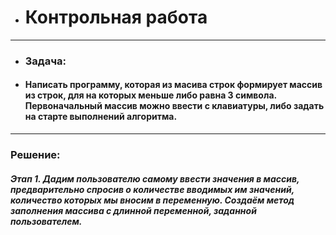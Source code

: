 + # Контрольная работа
---
+ ### Задача:
+ #### Написать программу, которая из масива строк формирует массив из строк, для на которых меньше либо равна 3 символа. Первоначальный массив можно ввести с клавиатуры, либо задать на старте выполнений алгоритма.
--- 
### Решение:
##### Этап 1. Дадим пользователю самому ввести значения в массив, предварительно спросив о количестве вводимых им значений, количество которых мы вносим в переменную. Создаём метод заполнения массива с длинной переменной, заданной пользователем.
